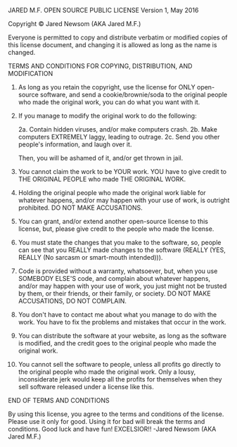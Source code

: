 JARED M.F. OPEN SOURCE PUBLIC LICENSE
Version 1, May 2016

Copyright © Jared Newsom (AKA Jared M.F.)

Everyone is permitted to copy and distribute verbatim or modified
copies of this license document, and changing it is allowed as long
as the name is changed.

TERMS AND CONDITIONS FOR COPYING, DISTRIBUTION, AND MODIFICATION

1.	As long as you retain the copyright, use the license for
	ONLY open-source software, and send a cookie/brownie/soda to
	the original people who made the original work, you can do
	what you want with it.

2.	If you manage to modify the original work to do the following:
	
	2a. Contain hidden viruses, and/or make computers crash.
	2b. Make computers EXTREMELY laggy, leading to outrage.
	2c. Send you other people's information, and laugh over it.
	
	Then, you will be ashamed of it, and/or get thrown in jail.

3.	You cannot claim the work to be YOUR work.  YOU have to give
	credit to THE ORIGINAL PEOPLE who made THE ORIGINAL WORK.

4.	Holding the original people who made the original work liable
	for whatever happens, and/or may happen with your use of work,
	is outright prohibited.  DO NOT MAKE ACCUSATIONS.

5.	You can grant, and/or extend another open-source license to this
	license, but, please give credit to the people who made the license.

6.	You must state the changes that you make to the software, so,
	people can see that you REALLY made changes to the software
	(REALLY (YES, REALLY (No sarcasm or smart-mouth intended))).

7.	Code is provided without a warranty, whatsoever, but, when
	you use SOMEBODY ELSE'S code, and complain about whatever happens,
	and/or may happen with your use of work, you just might not be
	trusted by them, or their friends, or their family, or society.
	DO NOT MAKE ACCUSATIONS, DO NOT COMPLAIN.

8.	You don't have to contact me about what you manage to do with
	the work.  You have to fix the problems and mistakes that occur
	in the work.

9.	You can distribute the software at your website, as long as the
	software is modified, and the credit goes to the original people
	who made the original work.

10.	You cannot sell the software to people, unless all profits go directly
	to the original people who made the original work.  Only a lousy,
	inconsiderate jerk would keep all the profits for themselves when
	they sell software released under a license like this.

END OF TERMS AND CONDITIONS

By using this license, you agree to the terms and conditions of the license.
Please use it only for good.  Using it for bad will break the terms and conditions.
Good luck and have fun!  EXCELSIOR!! -Jared Newsom (AKA Jared M.F.)
